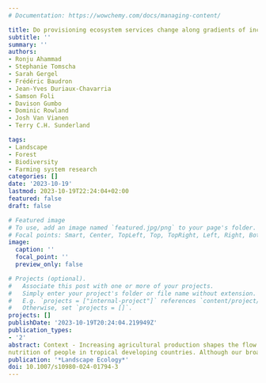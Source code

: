 ```yaml
---
# Documentation: https://wowchemy.com/docs/managing-content/

title: Do provisioning ecosystem services change along gradients of increasing agricultural production?
subtitle: ''
summary: ''
authors:
- Ronju Ahammad
- Stephanie Tomscha
- Sarah Gergel
- Frédéric Baudron
- Jean-Yves Duriaux-Chavarria
- Samson Foli
- Davison Gumbo
- Dominic Rowland
- Josh Van Vianen
- Terry C.H. Sunderland

tags:
- Landscape
- Forest
- Biodiversity
- Farming system research
categories: []
date: '2023-10-19'
lastmod: 2023-10-19T22:24:04+02:00
featured: false
draft: false

# Featured image
# To use, add an image named `featured.jpg/png` to your page's folder.
# Focal points: Smart, Center, TopLeft, Top, TopRight, Left, Right, BottomLeft, Bottom, BottomRight.
image:
  caption: ''
  focal_point: ''
  preview_only: false

# Projects (optional).
#   Associate this post with one or more of your projects.
#   Simply enter your project's folder or file name without extension.
#   E.g. `projects = ["internal-project"]` references `content/project/deep-learning/index.md`.
#   Otherwise, set `projects = []`.
projects: []
publishDate: '2023-10-19T20:24:04.219949Z'
publication_types:
- '2'
abstract: Context - Increasing agricultural production shapes the flow of ecosystem services (ES), including provisioning services that support the livelihoods and
nutrition of people in tropical developing countries. Although our broad understanding of the social-ecological consequences of agricultural intensification is growing, how it impacts provisioning ES is still unknown. Objectives We examined the household use of provisioning ES across a gradient of increasing agricultural production in seven tropical countries (Bangladesh, Burkina Faso, Cameroon, Ethiopia, Indonesia, Nicaragua and Zambia). We answered two overarching questions; (1) does the use of provisioning ES differ along gradients of agriculture production ranging from zones of subsistence to moderate and to high agriculture production? and (2) are there synergies and/or trade-offs within and among groups of ES within these zones? Methods - Using structured surveys, we asked 1900 households about their assets, livestock, crops, and collection of forest products. These questions allowed us to assess the number of provisioning ES households used, and whether the ES used are functionally substitutable (i.e., used similarly for nutrition, material, and energy). Finally, we explored synergies and trade-offs among household use of provisioning ES. Results - As agricultural production increased, provisioning ES declined both in total number and in different functional groups used. We found more severe decreases in ES for relatively poorer households. Within the functional groups of ES, synergistic relationships were more often found than trade-offs in all zones, including significant synergies among livestock products (dairy, eggs, meat) and fruits. Conclusions - Considering landscape context provides opportunities to enhance synergies among provisioning services for households, supporting resilient food systems and human well-being.
publication: '*Landscape Ecology*'
doi: 10.1007/s10980-024-01794-3
---
```


